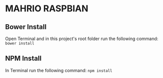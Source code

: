 # MAHRIO RASPBIAN
## Bower Install
Open Terminal and in this project's root folder run the following command: `bower install`

## NPM Install
In Terminal run the following command: `npm install`

